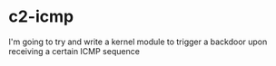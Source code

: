 # c2-icmp
I'm going to try and write a kernel module to trigger a backdoor upon receiving a certain ICMP sequence
